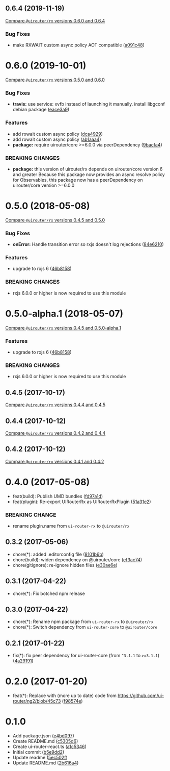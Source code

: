 ## 0.6.4 (2019-11-19)
[Compare `@uirouter/rx` versions 0.6.0 and 0.6.4](https://github.com/ui-router/rx/compare/0.6.0...0.6.4)

### Bug Fixes

* make RXWAIT custom async policy AOT compatible ([a091c48](https://github.com/ui-router/rx/commit/a091c48))




# 0.6.0 (2019-10-01)
[Compare `@uirouter/rx` versions 0.5.0 and 0.6.0](https://github.com/ui-router/rx/compare/0.5.0...0.6.0)

### Bug Fixes

* **travis:** use service: xvfb instead of launching it manually.  install libgconf debian package ([eace3a9](https://github.com/ui-router/rx/commit/eace3a9))


### Features

* add rxwait custom async policy ([dca4929](https://github.com/ui-router/rx/commit/dca4929))
* add rxwait custom async policy ([ab1aaa4](https://github.com/ui-router/rx/commit/ab1aaa4))
* **package:** require uirouter/core >=6.0.0 via peerDependency ([9bacfa4](https://github.com/ui-router/rx/commit/9bacfa4))


### BREAKING CHANGES

* **package:** this version of uirouter/rx depends on uirouter/core version 6 and greater
Because this package now provides an async resolve policy for Observables, this package now has a peerDependency on uirouter/core version >=6.0.0




# 0.5.0 (2018-05-08)
[Compare `@uirouter/rx` versions 0.4.5 and 0.5.0](https://github.com/ui-router/rx/compare/0.4.5...0.5.0)

### Bug Fixes

* **onError:** Handle transition error so rxjs doesn't log rejections ([84e6210](https://github.com/ui-router/rx/commit/84e6210))


### Features

* upgrade to rxjs 6 ([46b8158](https://github.com/ui-router/rx/commit/46b8158))


### BREAKING CHANGES

* rxjs 6.0.0 or higher is now required to use this module




# 0.5.0-alpha.1 (2018-05-07)
[Compare `@uirouter/rx` versions 0.4.5 and 0.5.0-alpha.1](https://github.com/ui-router/rx/compare/0.4.5...0.5.0-alpha.1)

### Features

* upgrade to rxjs 6 ([46b8158](https://github.com/ui-router/rx/commit/46b8158))


### BREAKING CHANGES

* rxjs 6.0.0 or higher is now required to use this module




## 0.4.5 (2017-10-17)
[Compare `@uirouter/rx` versions 0.4.4 and 0.4.5](https://github.com/ui-router/rx/compare/0.4.4...0.4.5)



## 0.4.4 (2017-10-12)
[Compare `@uirouter/rx` versions 0.4.2 and 0.4.4](https://github.com/ui-router/rx/compare/0.4.2...0.4.4)


## 0.4.2 (2017-10-12)
[Compare `@uirouter/rx` versions 0.4.1 and 0.4.2](https://github.com/ui-router/rx/compare/0.4.1...0.4.2)


<a name="0.4.0"></a>
# 0.4.0 (2017-05-08)

* feat(build): Publish UMD bundles ([fd97a1d](https://github.com/ui-router/rx/commit/fd97a1d))
* feat(plugin): Re-export UIRouterRx as UIRouterRxPlugin ([51a31e2](https://github.com/ui-router/rx/commit/51a31e2))


### BREAKING CHANGE

* rename plugin.name from `ui-router-rx` to `@uirouter/rx`


<a name="0.3.2"></a>
## 0.3.2 (2017-05-06)

* chore(*): added .editorconfig file ([8101b6b](https://github.com/ui-router/rx/commit/8101b6b))
* chore(build): widen dependency on @uirouter/core ([ef3ac74](https://github.com/ui-router/rx/commit/ef3ac74))
* chore(gitignore): re-ignore hidden files ([e30ae6e](https://github.com/ui-router/rx/commit/e30ae6e))



<a name="0.3.1"></a>
## 0.3.1 (2017-04-22)

* chore(*): Fix botched npm release

<a name="0.3.0"></a>
## 0.3.0 (2017-04-22)

* chore(*): Rename npm package from `ui-router-rx` to `@uirouter/rx`
* chore(*): Switch dependency from `ui-router-core` to `@uirouter/core`

<a name="0.2.1"></a>
## 0.2.1 (2017-01-22)

* fix(*): fix peer dependency for ui-router-core (from `^3.1.1` to `>=3.1.1`) ([4a29191](https://github.com/ui-router/rx/commit/4a29191))



<a name="0.2.0"></a>
# 0.2.0 (2017-01-20)

* feat(*): Replace with (more up to date) code from https://github.com/ui-router/ng2/blob/45c73 ([f98574e](https://github.com/ui-router/rx/commit/f98574e))


<a name="0.1.0"></a>
# 0.1.0 

* Add package.json ([e4bd097](https://github.com/ui-router/rx/commit/e4bd097))
* Create README.md ([c5305d6](https://github.com/ui-router/rx/commit/c5305d6))
* Create ui-router-react.ts ([a1c5346](https://github.com/ui-router/rx/commit/a1c5346))
* Initial commit ([b5e9dd2](https://github.com/ui-router/rx/commit/b5e9dd2))
* Update readme ([5ec502f](https://github.com/ui-router/rx/commit/5ec502f))
* Update README.md ([2b616a4](https://github.com/ui-router/rx/commit/2b616a4))


